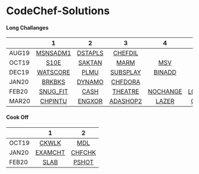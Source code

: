 # CodeChef-Solutions

#### Long Challanges
|               | 1             | 2             | 3             | 4             | 5             | 6             |
| ------------- |:-------------:|:-------------:|:-------------:|:-------------:|:-------------:|:-------------:|
| AUG19         | [MSNSADM1](https://github.com/vinaysomawat/CodeChef-Solutions/blob/master/Long/08_19/MSNSADM1.cpp)  | [DSTAPLS](https://github.com/vinaysomawat/CodeChef-Solutions/blob/master/Long/08_19/DSTAPLS.cpp)       | [CHEFDIL](https://github.com/vinaysomawat/CodeChef-Solutions/blob/master/Long/08_19/CHEFDIL.cpp) |               |               |               |
| OCT19         | [S10E](https://github.com/vinaysomawat/CodeChef-Solutions/blob/master/Long/10_19/S10E.cpp)      | [SAKTAN](https://github.com/vinaysomawat/CodeChef-Solutions/blob/master/Long/10_19/SAKTAN.cpp)    | [MARM](https://github.com/vinaysomawat/CodeChef-Solutions/blob/master/Long/10_19/MARM.cpp)      |  [MSV](https://github.com/vinaysomawat/CodeChef-Solutions/blob/master/Long/10_19/MSV.cpp)      |               |               |
| DEC19         | [WATSCORE](https://github.com/vinaysomawat/CodeChef-Solutions/blob/master/Long/12_19/WATSCORE.cpp)  | [PLMU](https://github.com/vinaysomawat/CodeChef-Solutions/blob/master/Long/12_19/PLMU.cpp)      | [SUBSPLAY](https://github.com/vinaysomawat/CodeChef-Solutions/blob/master/Long/12_19/SUBSPLAY.cpp)  | [BINADD](https://github.com/vinaysomawat/CodeChef-Solutions/blob/master/Long/12_19/BINADD.cpp)    | [CHFRAN](https://github.com/vinaysomawat/CodeChef-Solutions/blob/master/Long/12_19/CHFRAN.cpp)    |               |
| JAN20         | [BRKBKS](https://github.com/vinaysomawat/CodeChef-Solutions/blob/master/Long/01_20/BRKBKS.cpp)    | [DYNAMO](https://github.com/vinaysomawat/CodeChef-Solutions/blob/master/Long/01_20/DYNAMO.cpp)    | [CHFDORA](https://github.com/vinaysomawat/CodeChef-Solutions/blob/master/Long/01_20/CHFDORA.cpp)   |               |               |               |
| FEB20         | [SNUG_FIT](https://github.com/vinaysomawat/CodeChef-Solutions/blob/master/Long/02_20/SNUG_FIT.cpp)  | [CASH](https://github.com/vinaysomawat/CodeChef-Solutions/blob/master/Long/02_20/CASH.cpp)      | [THEATRE](https://github.com/vinaysomawat/CodeChef-Solutions/blob/master/Long/02_20/THEATRE_100pts.cpp)   | [NOCHANGE](https://github.com/vinaysomawat/CodeChef-Solutions/blob/master/Long/02_20/NOCHANGE.cpp)  | [LONGCOOK](https://github.com/vinaysomawat/CodeChef-Solutions/blob/master/Long/02_20/LONGCOOK2.cpp)  | [CHEFRAIL](https://github.com/vinaysomawat/CodeChef-Solutions/blob/master/Long/02_20/CHEFRAIL.cpp)  |
| MAR20         | [CHPINTU](https://github.com/vinaysomawat/CodeChef-Solutions/blob/master/Long/03_20/CHPINTU.cpp)  | [ENGXOR](https://github.com/vinaysomawat/CodeChef-Solutions/blob/master/Long/03_20/ENGXOR.cpp)      | [ADASHOP2](https://github.com/vinaysomawat/CodeChef-Solutions/blob/master/Long/03_20/ADASHOP2.cpp)   | [LAZER](https://github.com/vinaysomawat/CodeChef-Solutions/blob/master/Long/03_20/LAZER.cpp)  | [CHEFDAG](https://github.com/vinaysomawat/CodeChef-Solutions/blob/master/Long/03_20/CHEFDAG.cpp)  |[MDSWIN2](https://github.com/vinaysomawat/CodeChef-Solutions/blob/master/Long/03_20/MDSWIN2.cpp)  | [BREAK](https://github.com/vinaysomawat/CodeChef-Solutions/blob/master/Long/03_20/BREAK.cpp)  |

#### Cook Off
|               | 1             | 2             |
| ------------- |:-------------:|:-------------:|
| OCT19         | [CKWLK](https://github.com/vinaysomawat/CodeChef-Solutions/blob/master/CookOff/10_19/CKWLK.cpp) | [MDL](https://github.com/vinaysomawat/CodeChef-Solutions/blob/master/CookOff/10_19/MDL.cpp)  |
| JAN20         |   [EXAMCHT](https://github.com/vinaysomawat/CodeChef-Solutions/blob/master/CookOff/01_20/EXAMCHT.cpp)   | [CHFCHK](https://github.com/vinaysomawat/CodeChef-Solutions/blob/master/CookOff/01_20/CHFCHK.cpp)  |
| FEB20         |      [SLAB](https://github.com/vinaysomawat/CodeChef-Solutions/blob/master/CookOff/02_20/SLAB.cpp)      |   [PSHOT](https://github.com/vinaysomawat/CodeChef-Solutions/blob/master/CookOff/02_20/PSHOT.cpp)            |
